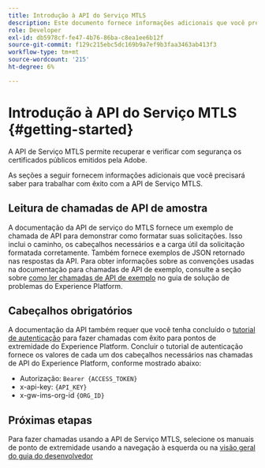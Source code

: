 ```yaml
---
title: Introdução à API do Serviço MTLS
description: Este documento fornece informações adicionais que você precisa saber para trabalhar com êxito com a API MTLS.
role: Developer
exl-id: db5978cf-fe47-4b76-86ba-c8ea1ee6b12f
source-git-commit: f129c215ebc5dc169b9a7ef9b3faa3463ab413f3
workflow-type: tm+mt
source-wordcount: '215'
ht-degree: 6%

---
```


# Introdução à API do Serviço MTLS {#getting-started}

A API de Serviço MTLS permite recuperar e verificar com segurança os certificados públicos emitidos pela Adobe.

As seções a seguir fornecem informações adicionais que você precisará saber para trabalhar com êxito com a API de Serviço MTLS.

## Leitura de chamadas de API de amostra

A documentação da API de serviço do MTLS fornece um exemplo de chamada de API para demonstrar como formatar suas solicitações. Isso inclui o caminho, os cabeçalhos necessários e a carga útil da solicitação formatada corretamente. Também fornece exemplos de JSON retornado nas respostas da API. Para obter informações sobre as convenções usadas na documentação para chamadas de API de exemplo, consulte a seção sobre [como ler chamadas de API de exemplo](../../landing/troubleshooting.md#how-do-i-format-an-api-request) no guia de solução de problemas do Experience Platform.

## Cabeçalhos obrigatórios

A documentação da API também requer que você tenha concluído o [tutorial de autenticação](https://www.adobe.com/go/platform-api-authentication-en) para fazer chamadas com êxito para pontos de extremidade do Experience Platform. Concluir o tutorial de autenticação fornece os valores de cada um dos cabeçalhos necessários nas chamadas de API do Experience Platform, conforme mostrado abaixo:

- Autorização: `Bearer {ACCESS_TOKEN}`
- x-api-key: `{API_KEY}`
- x-gw-ims-org-id `{ORG_ID}`

## Próximas etapas

Para fazer chamadas usando a API de Serviço MTLS, selecione os manuais de ponto de extremidade usando a navegação à esquerda ou na [visão geral do guia do desenvolvedor](./overview.md)
